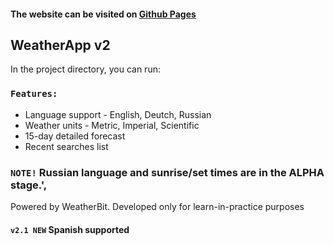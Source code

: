 #### The website can be visited on [Github Pages](http://min1one.github.io/weather-react-exp)

## WeatherApp v2

In the project directory, you can run:

### `Features:`

* Language support - English, Deutch, Russian
* Weather units - Metric, Imperial, Scientific
* 15-day detailed forecast
* Recent searches list

### `NOTE!` Russian language and sunrise/set times are in the ALPHA stage.',
Powered by WeatherBit. 
Developed only for learn-in-practice purposes

#### `v2.1 NEW` Spanish supported
        
